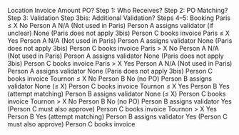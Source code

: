 Location	Invoice Amount	PO?	Step 1: Who Receives?	Step 2: PO Matching?	Step 3: Validation	Step 3bis: Additional Validation?	Steps 4–5: Booking
Paris	≤ X	No	Person A	N/A (Not used in Paris)	Person A assigns validator (if unclear)	None (Paris does not apply 3bis)	Person C books invoice
Paris	≤ X	Yes	Person A	N/A (Not used in Paris)	Person A assigns validator	None (Paris does not apply 3bis)	Person C books invoice
Paris	> X	No	Person A	N/A (Not used in Paris)	Person A assigns validator	None (Paris does not apply 3bis)	Person C books invoice
Paris	> X	Yes	Person A	N/A (Not used in Paris)	Person A assigns validator	None (Paris does not apply 3bis)	Person C books invoice
Tournon	≤ X	No	Person B	No (no PO)	Person B assigns validator	None (≤ X)	Person C books invoice
Tournon	≤ X	Yes	Person B	Yes (attempt matching)	Person B assigns validator	None (≤ X)	Person C books invoice
Tournon	> X	No	Person B	No (no PO)	Person B assigns validator	Yes (Person C must also approve)	Person C books invoice
Tournon	> X	Yes	Person B	Yes (attempt matching)	Person B assigns validator	Yes (Person C must also approve)	Person C books invoice
